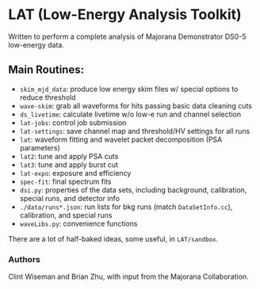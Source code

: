 # LAT (Low-Energy Analysis Toolkit)

Written to perform a complete analysis of Majorana Demonstrator DS0-5 low-energy data.

## Main Routines:
- `skim_mjd_data`: produce low energy skim files w/ special options to reduce threshold
- `wave-skim`: grab all waveforms for hits passing basic data cleaning cuts
- `ds_livetime`: calculate livetime w/o low-e run and channel selection
- `lat-jobs`: control job submission
- `lat-settings`: save channel map and threshold/HV settings for all runs
- `lat`: waveform fitting and wavelet packet decomposition (PSA parameters)
- `lat2`: tune and apply PSA cuts
- `lat3`: tune and apply burst cut
- `lat-expo`: exposure and efficiency
- `spec-fit`: final spectrum fits
- `dsi.py`: properties of the data sets, including background, calibration, special runs, and detector info
- `./data/runs*.json`: run lists for bkg runs (match `DataSetInfo.cc`), calibration, and special runs
- `waveLibs.py`: convenience functions

There are a lot of half-baked ideas, some useful, in `LAT/sandbox`.

### Authors
Clint Wiseman and Brian Zhu, with input from the Majorana Collaboration.